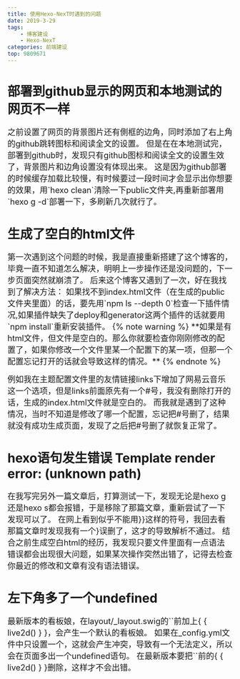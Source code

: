 ```yaml
---
title: 使用Hexo-NexT时遇到的问题
date: 2019-3-29
tags: 
    - 博客建设
    - Hexo-NexT
categories: 前端建设
top: 9809671
---
```

# 部署到github显示的网页和本地测试的网页不一样

<font size="4">
之前设置了网页的背景图片还有側框的边角，同时添加了右上角的github跳转图标和阅读全文的设置。
但是在在本地测试完，部署到github时，发现只有github图标和阅读全文的设置生效了，背景图片和边角设置没有体现出来。
这是因为github部署的时候缓存加载比较慢，有时候要过一段时间才会显示出你想要的效果，用`hexo clean`清除一下public文件夹,再重新部署用`hexo g -d`部署一下，多刷新几次就行了。
</font><br /> 

# 生成了空白的html文件

<font size="4">
第一次遇到这个问题的时候，我是直接重新搭建了这个博客的，毕竟一直不知道怎么解决，明明上一步操作还是没问题的，下一步页面突然就崩溃了。
后来这个博客又遇到了一次，好在我找到了解决方法：
如果找不到index.html文件（在生成的public文件夹里面）的话，要先用`npm ls --depth 0`检查一下插件情况,如果插件缺失了deploy和generator这两个插件的话就要用`npm install`重新安装插件。
{% note warning %} **如果是有html文件，但文件是空白的。那么你就要检查你刚刚修改的配置了，如果你修改一个文件里某一个配置下的某一项，但那一个配置忘记打开的话就会导致这样的情况。** {% endnote %}

例如我在主题配置文件里的友情链接links下增加了网易云音乐这一个选项，但是links前面原先有一个#号，我没有删除打开的话，生成的index.html文件就是空白的。
而我就是遇到了这种情况，当时不知道是修改了哪一个配置，忘记把#号删了，结果就没有成功生成页面，发现了之后把#号删了就恢复正常了。
</font><br /> 

# hexo语句发生错误 Template render error: (unknown path)

<font size="4">
在我写完另外一篇文章后，打算测试一下，发现无论是hexo g还是hexo s都会报错，于是移除了那篇文章，重新尝试了一下发现可以了。
在网上看到似乎不能用}}这样的符号，我回去看那篇文章时发现我有一个}误删了，这才的导致解析不通过。
结合之前生成空白html的经历，我发现只要文件里面有一点语法错误都会出现很大问题，如果某次操作突然出错了，记得去检查你最近的修改和文章有没有语法错误。
</font><br /> 

# 左下角多了一个undefined

<font size="4">
最新版本的看板娘，在layout/_layout.swig的`</body>`前加上{ { live2d() } }，会产生一个默认的看板娘。
如果在_config.yml文件中只设置一个，这就会产生冲突，导致有一个无法定义，所以会在页面多出一个undefined语句。
在最新版本要把`</body>`前的{ { live2d() } }删除，这样才不会出错。
</font><br /> 